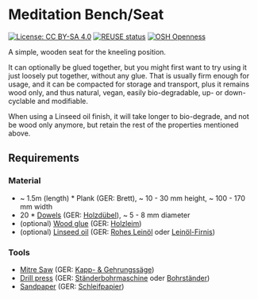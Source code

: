 # Meditation Bench/Seat

<!--
SPDX-FileCopyrightText: 2021-2025 Robin Vobruba <hoijui.quaero@gmail.com>

SPDX-License-Identifier: CC0-1.0
-->

[![License: CC BY-SA 4.0](
    https://img.shields.io/badge/License-CC%20BY--SA%204.0-blue.svg)](
    https://creativecommons.org/licenses/by-sa/4.0/)
[![REUSE status](
    https://api.reuse.software/badge/github.com/hoijui/MeditationBench)](
    https://api.reuse.software/info/github.com/hoijui/MeditationBench)
[![OSH Openness](
   https://hoijui.github.io/MeditationBench/osh-badge-openness.svg)](
   https://hoijui.github.io/MeditationBench/osh-report.html)

A simple, wooden seat for the kneeling position.

It can optionally be glued together,
but you might first want to try using it just loosely put together,
without any glue.
That is usually firm enough for usage,
and it can be compacted for storage and transport,
plus it remains wood only,
and thus natural, vegan, easily bio-degradable, up- or down-cyclable and modifiable.

When using a Linseed oil finish,
it will take longer to bio-degrade,
and not be wood only anymore,
but retain the rest of the properties mentioned above.

## Requirements

### Material

* ~ 1.5m (length) * Plank (GER: Brett), ~ 10 - 30 mm height, ~ 100 - 170 mm width
* 20 * [Dowels](https://en.wikipedia.org/wiki/Dowel)
  (GER: [Holzdübel](https://de.wikipedia.org/wiki/Holzd%C3%BCbel)), ~ 5 - 8 mm diameter
* (optional) [Wood glue](https://en.wikipedia.org/wiki/Wood_glue#Casein)
  (GER: [Holzleim](https://de.wikipedia.org/wiki/Holzleim#Kaseinleim))
* (optional) [Linseed oil](https://en.wikipedia.org/wiki/Linseed_oil#Wood_finish)
  (GER: [Rohes Leinöl](https://de.wikipedia.org/wiki/Lein%C3%B6l#Rohes_Lein%C3%B6l)
  oder [Leinöl-Firnis](https://de.wikipedia.org/wiki/Lein%C3%B6l#Lein%C3%B6lfirnis()))

### Tools

* [Mitre Saw](https://en.wikipedia.org/wiki/Miter_saw)
  (GER: [Kapp- & Gehrungssäge](https://en.wikipedia.org/wiki/Miter_saw))
* [Drill press](https://de.wikipedia.org/wiki/St%C3%A4nderbohrmaschine)
  (GER: [Ständerbohrmaschine](https://de.wikipedia.org/wiki/St%C3%A4nderbohrmaschine)
  oder [Bohrständer](https://de.wikipedia.org/wiki/Bohrst%C3%A4nder))
* [Sandpaper](https://en.wikipedia.org/wiki/Sandpaper)
  (GER: [Schleifpapier](https://de.wikipedia.org/wiki/Schleifpapier))

